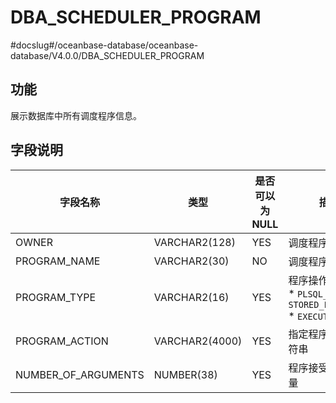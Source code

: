 DBA_SCHEDULER_PROGRAM 
==========================================
#docslug#/oceanbase-database/oceanbase-database/V4.0.0/DBA_SCHEDULER_PROGRAM


功能 
-----------------------

展示数据库中所有调度程序信息。

字段说明 
-------------------------



|        字段名称         |       类型       | 是否可以为 NULL |                                                                                                   描述                                                                                                    |
|---------------------|----------------|------------|---------------------------------------------------------------------------------------------------------------------------------------------------------------------------------------------------------|
| OWNER               | VARCHAR2(128)  | YES        | 调度程序的所有者                                                                                                                                                                                                |
| PROGRAM_NAME        | VARCHAR2(30)   | NO         | 调度程序名称                                                                                                                                                                                                  |
| PROGRAM_TYPE        | VARCHAR2(16)   | YES        | 程序操作的类型： * `PLSQL_BLOCK`   * `STORED_PROCEDURE`   * `EXECUTABLE`    |
| PROGRAM_ACTION      | VARCHAR2(4000) | YES        | 指定程序操作的字符串                                                                                                                                                                                              |
| NUMBER_OF_ARGUMENTS | NUMBER(38)     | YES        | 程序接受的参数数量                                                                                                                                                                                               |


